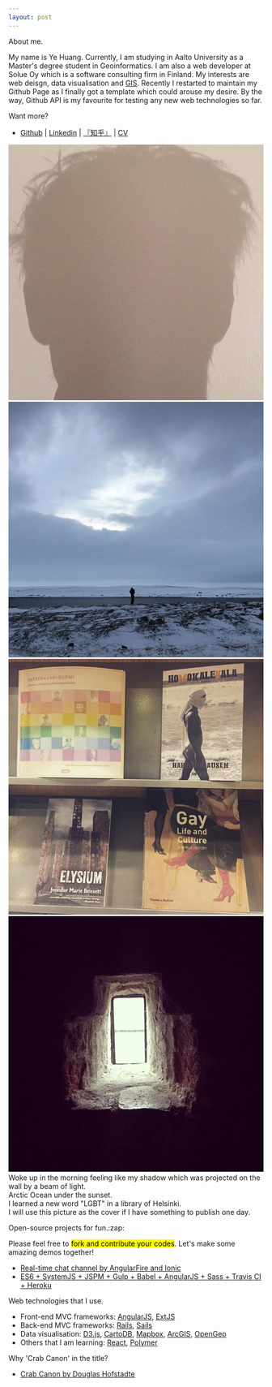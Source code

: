 ```yaml
---
layout: post
---
```


<div class="about-page">
  <p class="sidebar-title about-me">About me.</p>
  <p class="about-p">My name is Ye Huang. Currently, I am studying in Aalto University as a Master's degree student in Geoinformatics. I am also a web developer at Solue Oy which is a software consulting firm in Finland. My interests are web deisgn, data visualisation and <a href="http://www.esri.com/what-is-gis">GIS</a>. Recently I restarted to maintain my Github Page as I finally got a template which could arouse my desire. By the way, Github API is my favourite for testing any new web technologies so far.</p>
  <p class="about-p">Want more?</p>
  <ul class="list">
    <li><a href="https://github.com/crabcanon">Github</a> | <a href="https://fi.linkedin.com/pub/huang-ye/4a/668/425">Linkedin</a> | <a href="http://www.zhihu.com/people/ye-huang-7-35">『知乎』</a> | <a href="/images/CV.pdf">CV</a></li>
  </ul>

  <div class="photos">
    <a href="https://www.instagram.com/p/9cd5_KGmOj/?taken-by=yehuang_crabcanon" class="p1 photo" target="_blank"><img alt="" src="/images/homepage/about-1.jpg"></a>
    <a href="https://www.instagram.com/p/BBGQEK7GmHo/?taken-by=yehuang_crabcanon" class="p2 photo" target="_blank"><img alt="" src="/images/homepage/about-2.jpg"></a>
    <a href="https://www.instagram.com/p/BAuqIJAGmBE/?taken-by=yehuang_crabcanon" class="p3 photo" target="_blank"><img alt="" src="/images/homepage/about-4.jpg"></a>
    <a href="https://www.instagram.com/p/_gkXcSGmIX/?taken-by=yehuang_crabcanon" class="p4 photo" target="_blank"><img alt="" src="/images/homepage/about-3.jpg"></a>
    <div class="caption c1">Woke up in the morning feeling like my shadow which was projected on the wall by a beam of light.</div>
    <div class="caption c2">Arctic Ocean under the sunset.</div>
    <div class="caption c3">I learned a new word "LGBT" in a library of Helsinki.</div>
    <div class="caption c4">I will use this picture as the cover if I have something to publish one day.</div>
  </div>
</div>

<div class="about-page">
  <p class="sidebar-title about-others">Open-source projects for fun.:zap:</p>
  <p class="about-p">Please feel free to <mark>fork and contribute your codes</mark>. Let's make some amazing demos together!</p>
  <ul class="list">
    <li><a href="https://github.com/crabcanon/AngularFire-Chat">Real-time chat channel by AngularFire and Ionic</a></li>
    <li><a href="https://github.com/crabcanon/kiosked-assignment">ES6 + SystemJS + JSPM + Gulp + Babel + AngularJS + Sass + Travis CI + Heroku</a>
    </li>
  </ul>
</div>

<div class="about-page">
  <p class="sidebar-title about-others">Web technologies that I use.</p>
  <ul class="list">
    <li>Front-end MVC frameworks: <a href="https://angularjs.org/">AngularJS</a>, <a href="https://www.sencha.com/products/extjs/#overview">ExtJS</a></li>
    <li>Back-end MVC frameworks: <a href="http://rubyonrails.org/">Rails</a>, <a href="http://sailsjs.org/">Sails</a></li>
    <li>Data visualisation: <a href="http://d3js.org/">D3.js</a>, <a href="https://cartodb.com/">CartoDB</a>, <a href="https://www.mapbox.com/">Mapbox</a>, <a href="http://www.esri.com/software/arcgis">ArcGIS</a>, <a href="http://boundlessgeo.com/">OpenGeo</a></li>
    <li>Others that I am learning: <a href="https://facebook.github.io/react/">React</a>, <a href="https://www.polymer-project.org/1.0/">Polymer</a></li>
  </ul>
</div>

<div class="about-page">
  <p class="sidebar-title about-others">Why 'Crab Canon' in the title?</p>
  <ul class="list">
    <li><a href="http://genius.com/Douglas-hofstadter-crab-canon-annotated">Crab Canon by Douglas Hofstadte</a></li>
  </ul>
</div>